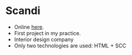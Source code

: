 # Scandi
- Online [here](https://starodubs.github.io/Maraphon_5_0_Scandi/). 
- First project in my practice.
- Interior design company 
- Only two technologies are used: HTML + SCC

